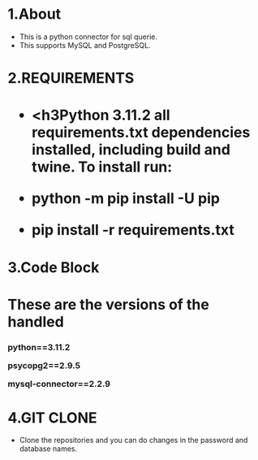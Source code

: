<h1>1.About</h1>

- This is a python connector for sql querie.
- This supports MySQL and PostgreSQL.
<h1>2.REQUIREMENTS<h1>

- <h3Python 3.11.2 all requirements.txt dependencies installed, including build and twine. To install run:

- python -m pip install -U pip

 - pip install -r requirements.txt</h3>
<h1>3.Code Block <h1>
 These are the versions of the handled

<h3>python==3.11.2

psycopg2==2.9.5

mysql-connector==2.2.9</h3>

<h1>4.GIT CLONE</h1>

- Clone the repositories and you can do changes in the password and database names.

